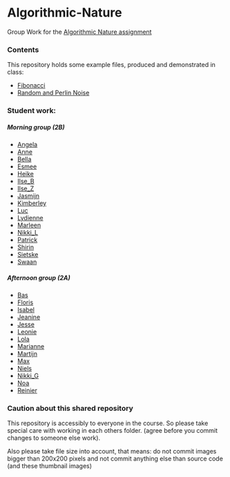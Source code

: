 # Algorithmic-Nature
Group Work for the [Algorithmic Nature assignment](https://github.com/ArtezGDA/Course-Material/blob/master/AlgorithmicNature.md)

### Contents

This repository holds some example files, produced and demonstrated in class:

- [Fibonacci](https://github.com/ArtezGDA/Algorithmic-Nature/tree/master/Fibonacci)
- [Random and Perlin Noise](https://github.com/ArtezGDA/Algorithmic-Nature//tree/master/PerlinNoise)

### Student work:

##### Morning group (2B)
- [Angela](Angela.md)
- [Anne](Anne.md)
- [Bella](Bella.md)
- [Esmee](Esmee.md)
- [Heike](Heike.md)
- [Ilse_B](Ilse_B.md)
- [Ilse_Z](Ilse_Z.md)
- [Jasmijn](Jasmijn.md)
- [Kimberley](Kimberley.md)
- [Luc](Luc.md)
- [Lydienne](Lydienne.md)
- [Marleen](Marleen.md)
- [Nikki_L](Nikki_L.md)
- [Patrick](Patrick.md)
- [Shirin](Shirin.md)
- [Sietske](Sietske.md)
- [Swaan](Swaan.md)

##### Afternoon group (2A)

- [Bas](Bas.md)
- [Floris](Floris.md)
- [Isabel](Isabel.md)
- [Jeanine](Jeanine.md)
- [Jesse](Jesse.md)
- [Leonie](Leonie.md)
- [Lola](Lola.md)
- [Marianne](Marianne.md)
- [Martijn](Martijn.md)
- [Max](Max.md)
- [Niels](Niels.md)
- [Nikki_G](Nikki_G.md)
- [Noa](Noa.md)
- [Reinier](Reinier.md)

### Caution about this shared repository

This repository is accessibly to everyone in the course. So please take special care with working in each others folder. (agree before you commit changes to someone else work).

Also please take file size into account, that means: do not commit images bigger than 200x200 pixels and not commit anything else than source code (and these thumbnail images)
